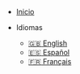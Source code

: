 - [Inicio](/es/home)

- Idiomas
  - [:uk: English](/en/home)
  - [:es: Español](/es/home)
  - [:fr: Français](/fr/home)
